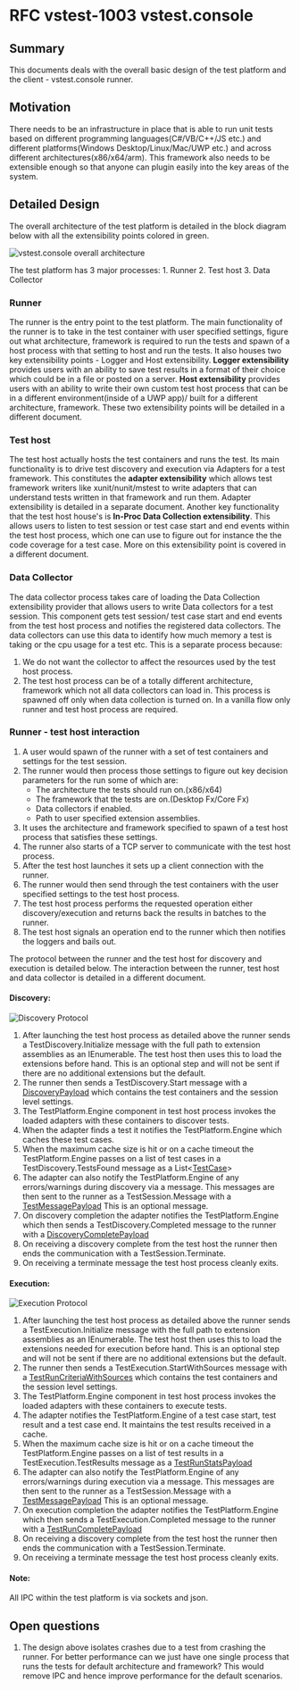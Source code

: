 # RFC vstest-1003 vstest.console

## Summary
This documents deals with the overall basic design of the test platform and the client - vstest.console runner.

## Motivation
There needs to be an infrastructure in place that is able to run unit tests based on different programming languages(C#/VB/C++/JS etc.) and different platforms(Windows Desktop/Linux/Mac/UWP etc.) and across different architectures(x86/x64/arm). This framework also needs to be extensible enough so that anyone can plugin easily into the key areas of the system.

## Detailed Design

The overall architecture of the test platform is detailed in the block diagram below with all the extensibility points colored in green. 

![vstest.console overall architecture](https://github.com/AbhitejJohn/vstest-docs/blob/RFCvstestconsole/RFCs/Images/vstest.console-overall-architecture.png)

The test platform has 3 major processes:
	1. Runner
	2. Test host
	3. Data Collector

### Runner
The runner is the entry point to the test platform. The main functionality of the runner is to take in the test container with user specified settings, figure out what architecture, framework is required to run the tests and spawn of a host process with that setting to host and run the tests. It also houses two key extensibility points - Logger and Host extensibility. **Logger extensibility** provides users with an ability to save test results in a format of their choice which could be in a file or posted on a server. **Host extensibility** provides users with an ability to write their own custom test host process that can be in a different environment(inside of a UWP app)/ built for a different architecture, framework. These two extensibility points will be detailed in a different document.

### Test host
The test host actually hosts the test containers and runs the test. Its main functionality is to drive test discovery and execution via Adapters for a test framework. This constitutes the **adapter extensibility** which allows test framework writers like xunit/nunit/mstest to write adapters that can understand tests written in that framework and run them. Adapter extensibility is detailed in a separate document. Another key functionality that the test host house's is **In-Proc Data Collection extensibility**. This allows users to listen to test session or test case start and end events within the test host process, which one can use to figure out for instance the the code coverage for a test case. More on this extensibility point is covered in a different document.

### Data Collector
The data collector process takes care of loading the Data Collection extensibility provider that allows users to write Data collectors for a test session. This component gets test session/ test case start and end events from the test host process and notifies the registered data collectors. The data collectors can use this data to identify how much memory a test is taking or the cpu usage for a test etc. This is a separate process because:
1. We do not want the collector to affect the resources used by the test host process.
2. The test host process can be of a totally different architecture, framework which not all data collectors can load in.
This process is spawned off only when data collection is turned on. In a vanilla flow only runner and test host process are required. 

### Runner - test host interaction
1. A user would spawn of the runner with a set of test containers and settings for the test session. 
2. The runner would then process those settings to figure out key decision parameters for the run some of which are:
	* The architecture the tests should run on.(x86/x64)
	* The framework that the tests are on.(Desktop Fx/Core Fx)
	* Data collectors if enabled.
	* Path to user specified extension assemblies.
3. It uses the architecture and framework specified to spawn of a test host process that satisfies these settings.
4. The runner also starts of a TCP server to communicate with the test host process. 
5. After the test host launches it sets up a client connection with the runner. 
6. The runner would then send through the test containers with the user specified settings to the test host process.
7. The test host process performs the requested operation either discovery/execution and returns back the results in batches to the runner.
8. The test host signals an operation end to the runner which then notifies the loggers and bails out.

The protocol between the runner and the test host for discovery and execution is detailed below. The interaction between the runner, test host and data collector is detailed in a different document.

#### Discovery:	
![Discovery Protocol](https://github.com/AbhitejJohn/vstest-docs/blob/RFCvstestconsole/RFCs/Images/vstest.console-discovery.png)								
1. After launching the test host process as detailed above the runner sends a TestDiscovery.Initialize message with the full path to extension assemblies as an IEnumerable<string>. The test host then uses this to load the extensions before hand. This is an optional step and will not be sent if there are no additional extensions but the default.
2. The runner then sends a TestDiscovery.Start message with a [DiscoveryPayload](https://github.com/Microsoft/vstest/blob/master/src/Microsoft.TestPlatform.ObjectModel/Client/DiscoveryCriteria.cs) which contains the test containers and the session level settings.
3. The TestPlatform.Engine component in test host process invokes the loaded adapters with these containers to discover tests.
4. When the adapter finds a test it notifies the TestPlatform.Engine which caches these test cases.
5. When the maximum cache size is hit or on a cache timeout the TestPlatform.Engine passes on a list of test cases in a TestDiscovery.TestsFound message as a List<[TestCase](https://github.com/Microsoft/vstest/blob/master/src/Microsoft.TestPlatform.ObjectModel/TestCase.cs)>
6. The adapter can also notify the TestPlatform.Engine of any errors/warnings during discovery via a message. This messages are then sent to the runner as a TestSession.Message with a [TestMessagePayload](https://github.com/Microsoft/vstest/blob/master/src/Microsoft.TestPlatform.CommunicationUtilities/Messages/TestMessagePayload.cs) This is an optional message.
7. On discovery completion the adapter notifies the TestPlatform.Engine which then sends a TestDiscovery.Completed message to the runner with a [DiscoveryCompletePayload](https://github.com/Microsoft/vstest/blob/master/src/Microsoft.TestPlatform.CommunicationUtilities/Messages/DiscoveryCompletePayload.cs)
8. On receiving a discovery complete from the test host the runner then ends the communication with a TestSession.Terminate.
9. On receiving a terminate message the test host process cleanly exits.
	
#### Execution:
![Execution Protocol](https://github.com/AbhitejJohn/vstest-docs/blob/RFCvstestconsole/RFCs/Images/vstest.console-execution.png)
1. After launching the test host process as detailed above the runner sends a TestExecution.Initialize message with the full path to extension assemblies as an IEnumerable<string>. The test host then uses this to load the extensions needed for execution before hand. This is an optional step and will not be sent if there are no additional extensions but the default.
2. The runner then sends a TestExecution.StartWithSources message with a [TestRunCriteriaWithSources](https://github.com/Microsoft/vstest/blob/master/src/Microsoft.TestPlatform.CommunicationUtilities/ObjectModel/TestRunCriteriaWithSources.cs) which contains the test containers and the session level settings.
3. The TestPlatform.Engine component in test host process invokes the loaded adapters with these containers to execute tests.
4. The adapter notifies the TestPlatform.Engine of a test case start, test result and a test case end. It maintains the test results received in a cache.
5. When the maximum cache size is hit or on a cache timeout the TestPlatform.Engine passes on a list of test results in a TestExecution.TestResults message as a [TestRunStatsPayload](https://github.com/Microsoft/vstest/blob/master/src/Microsoft.TestPlatform.CommunicationUtilities/Messages/TestRunStatsPayload.cs)
6. The adapter can also notify the TestPlatform.Engine of any errors/warnings during execution via a message. This messages are then sent to the runner as a TestSession.Message with a [TestMessagePayload](https://github.com/Microsoft/vstest/blob/master/src/Microsoft.TestPlatform.CommunicationUtilities/Messages/TestMessagePayload.cs) This is an optional message.
7. On execution completion the adapter notifies the TestPlatform.Engine which then sends a TestExecution.Completed message to the runner with a [TestRunCompletePayload](https://github.com/Microsoft/vstest/blob/master/src/Microsoft.TestPlatform.CommunicationUtilities/Messages/TestRunCompletePayload.cs)
8. On receiving a discovery complete from the test host the runner then ends the communication with a TestSession.Terminate.
9. On receiving a terminate message the test host process cleanly exits.


<!--The exact set of switches the vstest.console runner supports is listed here([Todo] add link here.))--> 

#### Note:
All IPC within the test platform is via sockets and json. 

## Open questions
1. The design above isolates crashes due to a test from crashing the runner. For better performance can we just have one single process that runs the tests for default architecture and framework? This would remove IPC and hence improve performance for the default scenarios.
